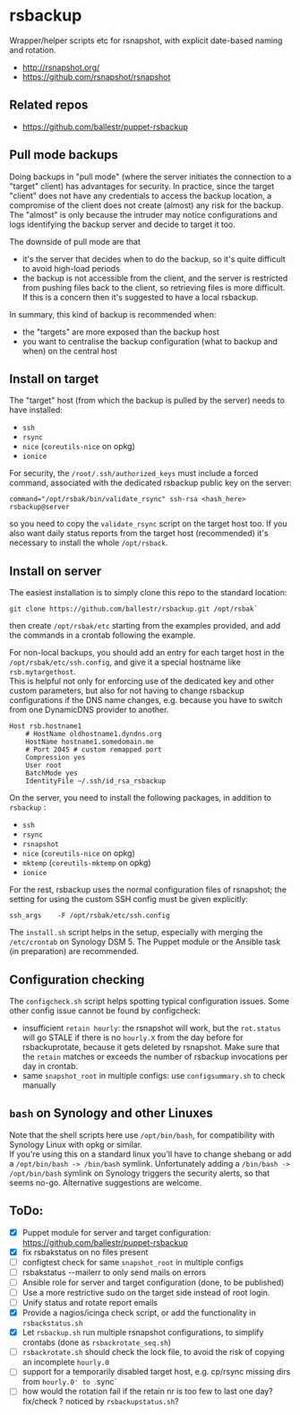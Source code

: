# rsbackup
Wrapper/helper scripts etc for rsnapshot, with explicit date-based naming and rotation.
* http://rsnapshot.org/
* https://github.com/rsnapshot/rsnapshot

## Related repos
* https://github.com/ballestr/puppet-rsbackup

## Pull mode backups
Doing backups in "pull mode" (where the server initiates the connection to a "target" client) has advantages for security.
In practice, since the target "client" does not have any credentials to access the backup location, 
a compromise of the client does not create (almost) any risk for the backup. 
The "almost" is only because the intruder may notice configurations and logs identifying the backup server and decide to target it too.

The downside of pull mode are that 
* it's the server that decides when to do the backup, so it's quite difficult to avoid high-load periods
* the backup is not accessible from the client, and the server is restricted from pushing files back to the client,
  so retrieving files is more difficult. 
  If this is a concern then it's suggested to have a local rsbackup.

In summary, this kind of backup is recommended when:
* the "targets" are more exposed than the backup host
* you want to centralise the backup configuration (what to backup and when) on the central host

## Install on target
The "target" host (from which the backup is pulled by the server) needs to have installed:
* `ssh`
* `rsync`
* `nice` (`coreutils-nice` on opkg)
* `ionice`

For security, the `/root/.ssh/authorized_keys` must include a forced command, associated with the dedicated rsbackup public key on the server:
```
command="/opt/rsbak/bin/validate_rsync" ssh-rsa <hash_here> rsbackup@server
```
so you need to copy the `validate_rsync` script on the target host too. 
If you also want daily status reports from the target host (recommended) it's necessary to install the whole `/opt/rsback`. 

## Install on server
The easiest installation is to simply clone this repo to the standard location: 
```
git clone https://github.com/ballestr/rsbackup.git /opt/rsbak`
```
then create `/opt/rsbak/etc` starting from the examples provided, and add the commands in a crontab following the example.

For non-local backups, you should add an entry for each target host in the `/opt/rsbak/etc/ssh.config`, and give it a special hostname like `rsb.mytargethost`.  
This is helpful not only for enforcing use of the dedicated key and other custom parameters, but also for not having to change rsbackup configurations
if the DNS name changes, e.g. because you have to switch from one DynamicDNS provider to another.
```
Host rsb.hostname1
    # HostName oldhostname1.dyndns.org
    HostName hostname1.somedomain.me
    # Port 2045 # custom remapped port
    Compression yes
    User root
    BatchMode yes
    IdentityFile ~/.ssh/id_rsa_rsbackup
```

On the server, you need to install the following packages, in addition to `rsbackup` :
* `ssh`
* `rsync`
* `rsnapshot`
* `nice` (`coreutils-nice` on opkg)
* `mktemp` (`coreutils-mktemp` on opkg)
* `ionice`

For the rest, rsbackup uses the normal configuration files of rsnapshot; the setting for using the custom SSH config must be given explicitly:
```
ssh_args	-F /opt/rsbak/etc/ssh.config
```

The `install.sh` script helps in the setup, especially with merging the `/etc/crontab` on Synology DSM 5. The Puppet module or the Ansible task (in preparation) are recommended.


## Configuration checking
The `configcheck.sh` script helps spotting typical configuration issues.
Some other config issue cannot be found by configcheck:
* insufficient `retain hourly`:
 the rsnapshot will work, but the `rot.status` will go STALE if there is no `hourly.X` from the day before for rsbackuprotate, because it gets deleted by rsnapshot.
 Make sure that the `retain` matches or exceeds the number of rsbackup invocations per day in crontab. 
* same `snapshot_root` in multiple configs: 
  use `configsummary.sh` to check manually

## `bash` on Synology and other Linuxes
Note that the shell scripts here use `/opt/bin/bash`, for compatibility with Synology Linux with opkg or similar.  
If you're using this on a standard linux you'll have to change shebang or add a `/opt/bin/bash -> /bin/bash` symlink.
Unfortunately adding a `/bin/bash -> /opt/bin/bash` symlink on Synology triggers the security alerts, so that seems no-go. 
Alternative suggestions are welcome.

## ToDo:
- [x] Puppet module for server and target configuration: https://github.com/ballestr/puppet-rsbackup
- [x] fix rsbakstatus on no files present
- [ ] configtest check for same `snapshot_root` in multiple configs
- [ ] rsbakstatus --mailerr to only send mails on errors
- [ ] Ansible role for server and target configuration (done, to be published)
- [ ] Use a more restrictive sudo on the target side instead of root login.
- [ ] Unify status and rotate report emails
- [x] Provide a nagios/icinga check script, or add the functionality in `rsbackstatus.sh`
- [x] Let `rsbackup.sh` run multiple rsnapshot configurations, to simplify crontabs (done as `rsbackrotate_seq.sh`)
- [ ] `rsbackrotate.sh` should check the lock file, to avoid the risk of copying an incomplete `hourly.0`
- [ ] support for a temporarily disabled target host, e.g. cp/rsync missing dirs from `hourly.0' to `.sync` 
- [ ] how would the rotation fail if the retain nr is too few to last one day? fix/check ? noticed by `rsbackupstatus.sh`?
